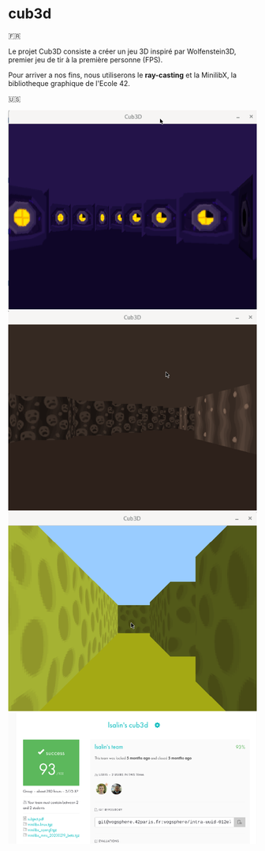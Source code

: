 # cub3d

🇫🇷

Le projet Cub3D consiste a créer un jeu 3D inspiré par Wolfenstein3D, premier jeu de tir à la première personne (FPS).

Pour arriver a nos fins, nous utiliserons le __ray-casting__ et la MinilibX, la bibliotheque graphique de l'Ecole 42.

🇺🇸


![DungeonMap](dungeon_map.png)
![SadFaceMap](sad_face_map.png)
![CheeseMazeMap](cheese_maze.png)
![Rating](rating.png)
